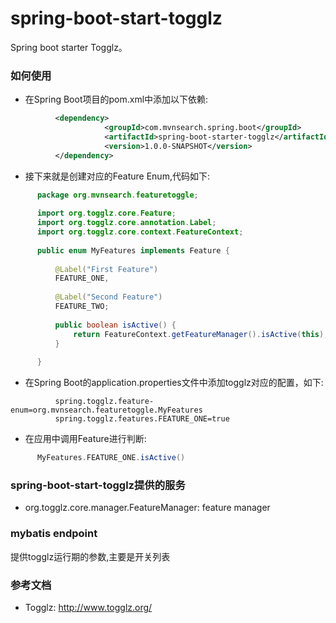 spring-boot-start-togglz
===================================
Spring boot starter Togglz。

### 如何使用

* 在Spring Boot项目的pom.xml中添加以下依赖:
```xml
          <dependency>
                     <groupId>com.mvnsearch.spring.boot</groupId>
                     <artifactId>spring-boot-starter-togglz</artifactId>
                     <version>1.0.0-SNAPSHOT</version>
          </dependency>
```
* 接下来就是创建对应的Feature Enum,代码如下: 

```java
      package org.mvnsearch.featuretoggle;
      
      import org.togglz.core.Feature;
      import org.togglz.core.annotation.Label;
      import org.togglz.core.context.FeatureContext;
      
      public enum MyFeatures implements Feature {
      
          @Label("First Feature")
          FEATURE_ONE,
      
          @Label("Second Feature")
          FEATURE_TWO;
      
          public boolean isActive() {
              return FeatureContext.getFeatureManager().isActive(this);
          }
      
      }

```
* 在Spring Boot的application.properties文件中添加togglz对应的配置，如下:
```properties                    
          spring.togglz.feature-enum=org.mvnsearch.featuretoggle.MyFeatures
          spring.togglz.features.FEATURE_ONE=true
```
* 在应用中调用Feature进行判断: 

```groovy
      MyFeatures.FEATURE_ONE.isActive()
```

### spring-boot-start-togglz提供的服务

* org.togglz.core.manager.FeatureManager: feature manager

### mybatis endpoint
提供togglz运行期的参数,主要是开关列表

### 参考文档

* Togglz: http://www.togglz.org/
